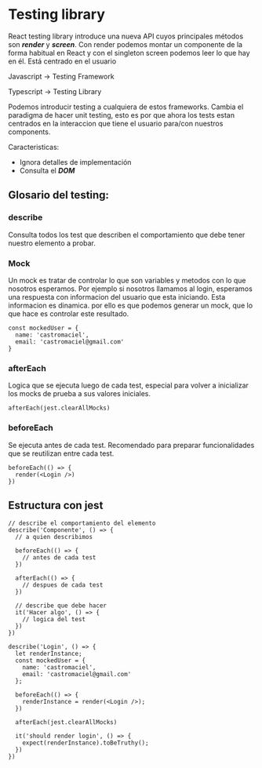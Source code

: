 # Testing library

React testing library introduce una nueva API cuyos principales métodos son _**render**_ y _**screen**_. Con render podemos montar un componente de la forma habitual en React y con el singleton screen podemos leer lo que hay en él. Está centrado en el usuario

Javascript -> Testing Framework

Typescript -> Testing Library

Podemos introducir testing a cualquiera de estos frameworks.
Cambia el paradigma de hacer unit testing, esto es por que ahora los tests estan centrados en la interaccion que tiene el usuario para/con nuestros components.

Caracteristicas: 

- Ignora detalles de implementación
- Consulta el _**DOM**_

## Glosario del testing:

### describe

Consulta todos los test que describen el comportamiento que debe tener nuestro elemento a probar.

### Mock

Un mock es tratar de controlar lo que son variables y metodos con lo que nosotros esperamos. Por ejemplo si nosotros llamamos al login, esperamos una respuesta con informacion del usuario que esta iniciando.
Esta informacion es dinamica. por ello es que podemos generar un mock, que lo que hace es controlar este resultado.

```tsx
const mockedUser = {
  name: 'castromaciel',
  email: 'castromaciel@gmail.com'
}
```

### afterEach

Logica que se ejecuta luego de cada test, especial para volver a inicializar los mocks de prueba a sus valores iniciales.

```tsx
afterEach(jest.clearAllMocks)
```

### beforeEach

Se ejecuta antes de cada test. Recomendado para preparar funcionalidades que se reutilizan entre cada test.

```tsx
beforeEach(() => {
  render(<Login />)
})
```

## Estructura con jest

```tsx
// describe el comportamiento del elemento
describe('Componente', () => {
  // a quien describimos

  beforeEach(() => {
    // antes de cada test
  })

  afterEach(() => {
    // despues de cada test
  })

  // describe que debe hacer
  it('Hacer algo', () => {
    // logica del test
  })
})
```

```tsx
describe('Login', () => {
  let renderInstance;
  const mockedUser = {
    name: 'castromaciel',
    email: 'castromaciel@gmail.com'
  };

  beforeEach(() => {
    renderInstance = render(<Login />);
  })

  afterEach(jest.clearAllMocks)

  it('should render login', () => {
    expect(renderInstance).toBeTruthy();
  })
})
```